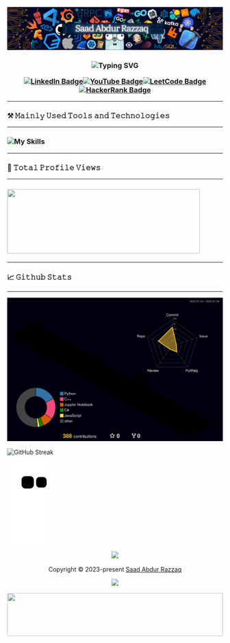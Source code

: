<!-- ![MasterHead](https://developers.giphy.com/branch/master/static/api-512d36c09662682717108a38bbb5c57d.gif) -->
<img src="Glows.png" />
<!-- <img src="Not Glow.png" /> -->
<h3 align="center">

![Typing SVG](https://tinyurl.com/WhatAreYouLookingFor101)

  [![LinkedIn Badge](https://img.shields.io/badge/LinkedIn-0A66C2?logo=linkedin&logoColor=fff&style=for-the-badge)](https://www.linkedin.com/in/saadarazzaq/)[![YouTube Badge](https://img.shields.io/badge/YouTube-F00?logo=youtube&logoColor=fff&style=for-the-badge)](https://www.youtube.com/channel/UCD7sQyEbW50jfkiEzlqTL-Q)[![LeetCode Badge](https://img.shields.io/badge/LeetCode-FFA116?logo=leetcode&logoColor=fff&style=for-the-badge)](https://www.leetcode.com/sabdurrazzaq124)[![HackerRank Badge](https://img.shields.io/badge/HackerRank-00EA64?logo=hackerrank&logoColor=000&style=for-the-badge)](https://www.hackerrank.com/SaadAbdurRazzaq?hr_r=1)
</h4>

<hr>

<h3>⚒️ 𝙼𝚊𝚒𝚗𝚕𝚢 𝚄𝚜𝚎𝚍 𝚃𝚘𝚘𝚕𝚜 𝚊𝚗𝚍 𝚃𝚎𝚌𝚑𝚗𝚘𝚕𝚘𝚐𝚒𝚎𝚜</h3>
<hr>
<h3> 

  ![My Skills](https://skillicons.dev/icons?i=python,cpp,cs,dotnet,r,dart,kotlin,html,css,tailwind,figma,flutter,linux,mysql,androidstudio,vscode&perline=19)

</h3>
<hr>
<h3>👀 𝚃𝚘𝚝𝚊𝚕 𝙿𝚛𝚘𝚏𝚒𝚕𝚎 𝚅𝚒𝚎𝚠𝚜 </h3>
<hr>
<h3 > <img src="https://count.getloli.com/get/@:name" height=150 width=450 /> </h3>
<hr>
<h3 align="center">
<h3>📈 𝙶𝚒𝚝𝚑𝚞𝚋 𝚂𝚝𝚊𝚝𝚜</h3>
<hr>

![](./profile-3d-contrib/profile-night-rainbow.svg)

![GitHub Streak](https://streak-stats.demolab.com?user=SaadARazzaq&theme=sunset-gradient&hide_border=true&border_radius=18&card_width=880&background=45%2C2620EB%2CEB0000)

<picture>
  <source
    media="(prefers-color-scheme: dark)"
    srcset="https://raw.githubusercontent.com/SaadARazzaq/SaadARazzaq/output/github-contribution-grid-snake-dark.svg"
  />
  <source
    media="(prefers-color-scheme: light)"
    srcset="https://raw.githubusercontent.com/SaadARazzaq/SaadARazzaq/output/github-contribution-grid-snake.svg"
  />
  <img
    alt="github contribution grid snake animation"
    src="https://raw.githubusercontent.com/SaadARazzaq/SaadARazzaq/output/github-contribution-grid-snake.svg"
  />
</picture>
	
<!-- [![GitHub Streak](https://streak-stats.demolab.com?user=SaadARazzaq&theme=highcontrast&hide_border=true&border_radius=15&card_width=800&background=45%2CEB0000%2C6B19EB)](https://git.io/streak-stats) -->

</h3>

<p align="center">
	<img src="https://tinyurl.com/AboveTheSkys" />
</p>
<p align="center">
	Copyright &copy; 2023-present   <a href="https://github.com/SaadARazzaq" target="_blank">Saad Abdur Razzaq</a>
</p>
<p align="center">
	<a href="https://github.com/SaadARazzaq/SaadARazzaq/blob/main/LICENSE"><img src="https://img.shields.io/static/v1.svg?style=for-the-badge&label=License&message=MIT&logoColor=d9e0ee&colorA=363a4f&colorB=b7bdf8"/></a>
</p>
<div align=center>
  <img  height=100px width= 100% src="https://capsule-render.vercel.app/api?type=waving&color=gradient&height=60&section=header"/>
</div>
